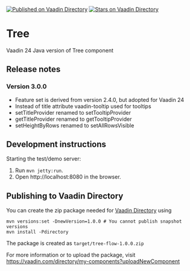 [![Published on Vaadin  Directory](https://img.shields.io/badge/Vaadin%20Directory-published-00b4f0.svg)](https://vaadin.com/directory/component/tree)
[![Stars on Vaadin Directory](https://img.shields.io/vaadin-directory/star/tree.svg)](https://vaadin.com/directory/component/tree)

# Tree

Vaadin 24 Java version of Tree component

## Release notes

### Version 3.0.0

- Feature set is derived from version 2.4.0, but adopted for Vaadin 24
- Instead of title attribute vaadin-tooltip used for tooltips
- setTitleProvider renamed to setTooltipProvider
- getTitleProvider renamed to getTooltipProvider
- setHeightByRows renamed to setAllRowsVisible

## Development instructions

Starting the test/demo server:
1. Run `mvn jetty:run`.
2. Open http://localhost:8080 in the browser.

## Publishing to Vaadin Directory

You can create the zip package needed for [Vaadin Directory](https://vaadin.com/directory/) using
```
mvn versions:set -DnewVersion=1.0.0 # You cannot publish snapshot versions 
mvn install -Pdirectory
```

The package is created as `target/tree-flow-1.0.0.zip`

For more information or to upload the package, visit https://vaadin.com/directory/my-components?uploadNewComponent
